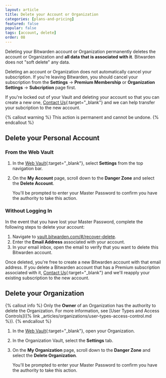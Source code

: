 ```yaml
---
layout: article
title: Delete your Account or Organization
categories: [plans-and-pricing]
featured: false
popular: false
tags: [account, delete]
order: 08
---
```


Deleting your Bitwarden account or Organization permanently deletes the account or Organization and **all data that is associated with it**. Bitwarden does not "soft delete" any data.

Deleting an account or Organization does not automatically cancel your subscription. If you're leaving Bitwarden, you should cancel your subscription from the **Settings** &rarr; **Premium Membership** or **Organization Settings** &rarr; **Subcription** page first.

If you're locked out of your Vault and deleting your account so that you can create a new one, [Contact Us](https://bitwarden.com/contact/){:target="\_blank"} and we can help transfer your subcription to the new account.

{% callout warning %}
This action is permanent and cannot be undone.
{% endcallout %}

## Delete your Personal Account

### From the Web Vault

1. In the [Web Vault](https://vault.bitwarden.com){:target="\_blank"}, select **Settings** from the top navigation bar.
3. On the **My Account** page, scroll down to the **Danger Zone** and select the **Delete Account**.

   You'll be prompted to enter your Master Password to confirm you have the authority to take this action.

### Without Logging In

In the event that you have lost your Master Password, complete the following steps to delete your account:

1. Navigate to [vault.bitwarden.com/#/recover-delete](https://vault.bitwarden.com/#/recover-delete).
2. Enter the **Email Address** associated with your account.
3. In your email inbox, open the email to verify that you want to delete this Bitwarden account.

Once deleted, you're free to create a new Bitwarden account with that email address. If you delete a Bitwarden account that has a Premium subscription associated with it, [Contact Us](https://bitwarden.com/contact/){:target="\_blank"} and we'll reapply your existing subscription to the new account.

## Delete your Organization

{% callout info %}
Only the **Owner** of an Organization has the authority to delete the Organization. For more information, see [User Types and Access Controls]({% link _articles/organizations/user-types-access-control.md %}).
{% endcallout %}

1. In the [Web Vault](https://vault.bitwarden.com){:target="\_blank"}, open your Organization.
2. In the Organization Vault, select the **Settings** tab.
3. On the **My Organization** page, scroll down to the **Danger Zone** and select the **Delete Organization**.

   You'll be prompted to enter your Master Password to confirm you have the authority to take this action.
